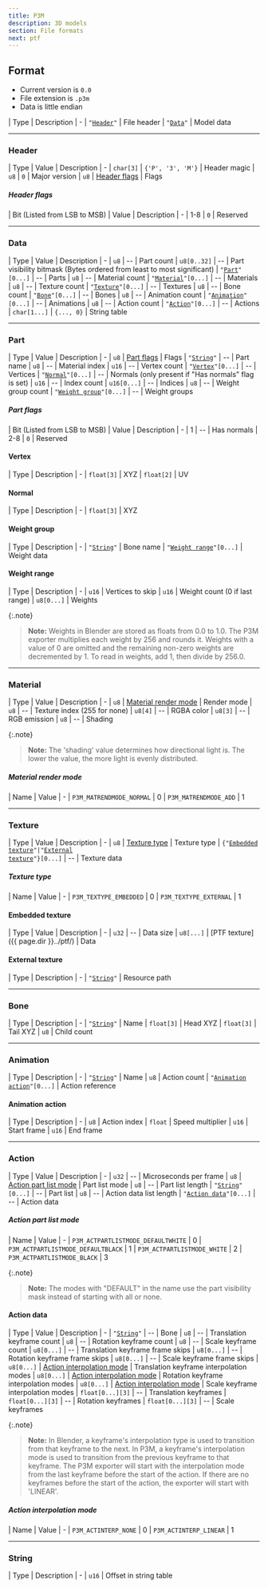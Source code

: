 ```yaml
---
title: P3M
description: 3D models
section: File formats
next: ptf
---
```


## Format

- Current version is `0.0`
- File extension is `.p3m`
- Data is little endian

| Type | Description
| -
| <code>"<a href="#header">Header</a>"</code> | File header
| <code>"<a href="#data">Data</a>"</code> | Model data

---

### Header

| Type | Value | Description
| -
| `char[3]` | `{'P', '3', 'M'}` | Header magic
| `u8` | `0` | Major version
| `u8` | [Header flags](#header-flags) | Flags

##### Header flags

| Bit \(Listed from LSB to MSB\) | Value | Description
| -
| 1-8 | `0` | Reserved

---

### Data

| Type | Value | Description
| -
| `u8` | -- | Part count
| `u8[0..32]` | -- | Part visibility bitmask \(Bytes ordered from least to most significant\)
| <code>"<a href="#part">Part</a>"[0...]</code> | -- | Parts
| `u8` | -- | Material count
| <code>"<a href="#material">Material</a>"[0...]</code> | -- | Materials
| `u8` | -- | Texture count
| <code>"<a href="#texture">Texture</a>"[0...]</code> | -- | Textures
| `u8` | -- | Bone count
| <code>"<a href="#bone">Bone</a>"[0...]</code> | -- | Bones
| `u8` | -- | Animation count
| <code>"<a href="#animation">Animation</a>"[0...]</code> | -- | Animations
| `u8` | -- | Action count
| <code>"<a href="#action">Action</a>"[0...]</code> | -- | Actions
| `char[1...]` | `{..., 0}` | String table

---

### Part

| Type | Value | Description
| -
| `u8` | [Part flags](#part-flags) | Flags
| <code>"<a href="#string">String</a>"</code> | -- | Part name
| `u8` | -- | Material index
| `u16` | -- | Vertex count
| <code>"<a href="#vertex">Vertex</a>"[0...]</code> | -- | Vertices
| <code>"<a href="#normal">Normal</a>"[0...]</code> | -- | Normals \(only present if "Has normals" flag is set\)
| `u16` | -- | Index count
| `u16[0...]` | -- | Indices
| `u8` | -- | Weight group count
| <code>"<a href="#weight-group">Weight group</a>"[0...]</code> | -- | Weight groups

##### Part flags

| Bit \(Listed from LSB to MSB\) | Value | Description
| -
| 1 | -- | Has normals
| 2-8 | `0` | Reserved

#### Vertex

| Type | Description
| -
| `float[3]` | XYZ
| `float[2]` | UV

#### Normal

| Type | Description
| -
| `float[3]` | XYZ

#### Weight group

| Type | Description
| -
| <code>"<a href="#string">String</a>"</code> | Bone name
| <code>"<a href="#weight-range">Weight range</a>"[0...]</code> | Weight data

#### Weight range

| Type | Description
| -
| `u16` | Vertices to skip
| `u16` | Weight count \(0 if last range\)
| `u8[0...]` | Weights

{:.note}
> **Note:**
> Weights in Blender are stored as floats from 0.0 to 1.0.
> The P3M exporter multiplies each weight by 256 and rounds it.
> Weights with a value of 0 are omitted and the remaining non-zero weights are decremented by 1.
> To read in weights, add 1, then divide by 256.0.

---

### Material

| Type | Value | Description
| -
| `u8` | [Material render mode](#material-render-mode) | Render mode
| `u8` | -- | Texture index \(255 for none\)
| `u8[4]` | -- | RGBA color
| `u8[3]` | -- | RGB emission
| `u8` | -- | Shading

{:.note}
> **Note:**
> The 'shading' value determines how directional light is.
> The lower the value, the more light is evenly distributed.

##### Material render mode

| Name | Value
| -
| `P3M_MATRENDMODE_NORMAL` | 0
| `P3M_MATRENDMODE_ADD` | 1

---

### Texture

| Type | Value | Description
| -
| `u8` | [Texture type](#texture-type) | Texture type
| <code>{"<a href="#embedded-texture">Embedded texture</a>"|"<a href="#external-texture">External texture</a>"}[0...]</code> | -- | Texture data

##### Texture type

| Name | Value
| -
| `P3M_TEXTYPE_EMBEDDED` | 0
| `P3M_TEXTYPE_EXTERNAL` | 1

#### Embedded texture

| Type | Value | Description
| -
| `u32` | -- | Data size
| `u8[...]` | [PTF texture]({{ page.dir }}../ptf/) | Data

#### External texture

| Type | Description
| -
| <code>"<a href="#string">String</a>"</code> | Resource path

---

### Bone

| Type | Description
| -
| <code>"<a href="#string">String</a>"</code> | Name
| `float[3]` | Head XYZ
| `float[3]` | Tail XYZ
| `u8` | Child count

---

### Animation

| Type | Description
| -
| <code>"<a href="#string">String</a>"</code> | Name
| `u8` | Action count
| <code>"<a href="#animation-action">Animation action</a>"[0...]</code> | Action reference

#### Animation action

| Type | Description
| -
| `u8` | Action index
| `float` | Speed multiplier
| `u16` | Start frame
| `u16` | End frame

---

### Action

| Type | Value | Description
| -
| `u32` | -- | Microseconds per frame
| `u8` | [Action part list mode](#action-part-list-mode) | Part list mode
| `u8` | -- | Part list length
| <code>"<a href="#string">String</a>"[0...]</code> | -- | Part list
| `u8` | -- | Action data list length
| <code>"<a href="#action-data">Action data</a>"[0...]</code> | -- | Action data

##### Action part list mode

| Name | Value
| -
| `P3M_ACTPARTLISTMODE_DEFAULTWHITE` | 0
| `P3M_ACTPARTLISTMODE_DEFAULTBLACK` | 1
| `P3M_ACTPARTLISTMODE_WHITE` | 2
| `P3M_ACTPARTLISTMODE_BLACK` | 3

{:.note}
> **Note:**
> The modes with "DEFAULT" in the name use the part visibility mask instead of starting with all or none.

#### Action data

| Type | Value | Description
| -
| <code>"<a href="#string">String</a>"</code> | -- | Bone
| `u8` | -- | Translation keyframe count
| `u8` | -- | Rotation keyframe count
| `u8` | -- | Scale keyframe count
| `u8[0...]` | -- | Translation keyframe frame skips
| `u8[0...]` | -- | Rotation keyframe frame skips
| `u8[0...]` | -- | Scale keyframe frame skips
| `u8[0...]` | [Action interpolation mode](#action-interpolation-mode) | Translation keyframe interpolation modes
| `u8[0...]` | [Action interpolation mode](#action-interpolation-mode) | Rotation keyframe interpolation modes
| `u8[0...]` | [Action interpolation mode](#action-interpolation-mode) | Scale keyframe interpolation modes
| `float[0...][3]` | -- | Translation keyframes
| `float[0...][3]` | -- | Rotation keyframes
| `float[0...][3]` | -- | Scale keyframes

{:.note}
> **Note:**
> In Blender, a keyframe's interpolation type is used to transition from that keyframe to the next.
> In P3M, a keyframe's interpolation mode is used to transition from the previous keyframe to that keyframe.
> The P3M exporter will start with the interpolation mode from the last keyframe before the start of the action.
> If there are no keyframes before the start of the action, the exporter will start with 'LINEAR'.

##### Action interpolation mode

| Name | Value
| -
| `P3M_ACTINTERP_NONE` | 0
| `P3M_ACTINTERP_LINEAR` | 1

---

### String

| Type | Description
| -
| `u16` | Offset in string table
